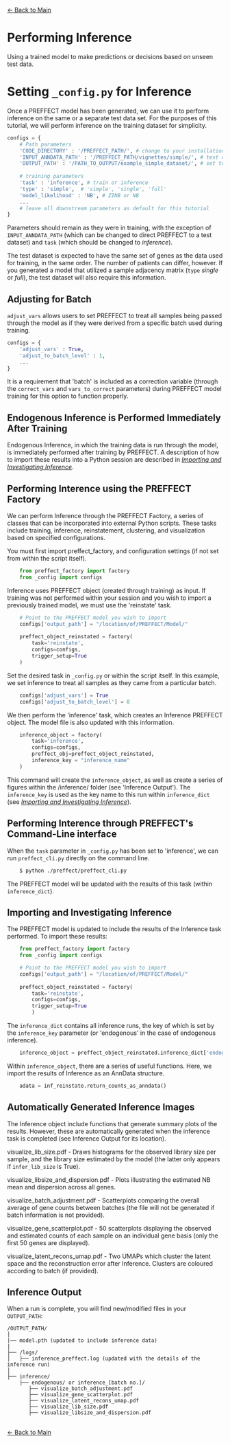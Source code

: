 [← Back to Main](../readme/readme.md#inference-with-preffect)

# Performing Inference 
Using a trained model to make predictions or decisions based on unseen test data.

# Setting `_config.py` for Inference

Once a PREFFECT model has been generated, we can use it to perform inference on the same or a separate test data set. For the purposes of this tutorial, we will perform inference on the training dataset for simplicity.

```python
configs = {
    # Path parameters
    'CODE_DIRECTORY' : '/PREFFECT_PATH/', # change to your installation path
    'INPUT_ANNDATA_PATH' : '/PREFFECT_PATH/vignettes/simple/', # test data
    'OUTPUT_PATH' : '/PATH_TO_OUTPUT/example_simple_dataset/', # set to your desired output location
   
    # training parameters      
    'task' : 'inference', # train or inference 
    'type' : 'simple',  # 'simple', 'single', 'full'
    'model_likelihood' : 'NB', # ZINB or NB
    ...
    # leave all downstream parameters as default for this tutorial
}
```
Parameters should remain as they were in training, with the exception of `INPUT_ANNDATA_PATH` (which can be changed to direct PREFFECT to a test dataset) and `task` (which should be changed to _inference_). 

The test dataset is expected to have the same set of genes as the data used for training, in the same order. The number of patients can differ, however. If you generated a model that utilized a sample adjacency matrix (`type` _single_ or _full_), the test dataset will also require this information.

## Adjusting for Batch
`adjust_vars` allows users to set PREFFECT to treat all samples being passed through the model as if they were derived from a specific batch used during training.
```python
configs = {
    'adjust_vars' : True, 
    'adjust_to_batch_level' : 1,
    ...
}
```
It is a requirement that 'batch' is included as a correction variable (through the `correct_vars` and `vars_to_correct` parameters) during PREFFECT model training for this option to function properly.

## Endogenous Inference is Performed Immediately After Training

Endogenous Inference, in which the training data is run through the model, is immediately performed after training by PREFFECT. A description of how to import these results into a Python session are
described in [_Importing and Investigating Inference_](#inf_import). 

## Performing Interence using the PREFFECT Factory
We can perform Inference through the PREFFECT Factory, a series of classes that can be incorporated into external Python scripts. These tasks include training, inference, reinstatement, clustering, and visualization based on specified configurations.

You must first import preffect_factory, and configuration settings (if not set from within the script itself).
```python
    from preffect_factory import factory
    from _config import configs
```

Inference uses PREFFECT object (created through training) as input. If training was not performed within your session and you wish to import a previously trained model, we must use the 'reinstate' task.

```python
    # Point to the PREFFECT model you wish to import
    configs['output_path'] = "/location/of/PREFFECT/Model/" 
    
    preffect_object_reinstated = factory(
        task='reinstate', 
        configs=configs, 
        trigger_setup=True
    )
```

Set the desired task in `_config.py` or within the script itself. In this example, we set inference to treat all samples as they came from a particular batch.

```python
    configs['adjust_vars'] = True
    configs['adjust_to_batch_level'] = 0
```

We then perform the 'inference' task, which creates an Inference PREFFECT object. The model file is also updated with this information.
```python
    inference_object = factory(
        task='inference', 
        configs=configs, 
        preffect_obj=preffect_object_reinstated, 
        inference_key = "inference_name"
    )
```

This command will create the `inference_object`, as well as create a series of figures within the /inference/ folder (see 'Inference Output'). The `inference_key` is used as the key name to this run within `inference_dict` (see [_Importing and Investigating Inference_](#inf_import)).


## Performing Interence through PREFFECT's Command-Line interface

When the `task` parameter in `_config.py` has been set to 'inference', we can run `preffect_cli.py` directly on the command line.
```bash
    $ python ./preffect/preffect_cli.py
```

The PREFFECT model will be updated with the results of this task (within `inference_dict`). 


<a id="inf_import"></a>

## Importing and Investigating Inference

The PREFFECT model is updated to include the results of the Inference task performed. To import these results:
```python
    from preffect_factory import factory
    from _config import configs

    # Point to the PREFFECT model you wish to import
    configs['output_path'] = "/location/of/PREFFECT/Model/" 
    
    preffect_object_reinstated = factory(
        task='reinstate', 
        configs=configs, 
        trigger_setup=True
        )
```

The `inference_dict` contains all inference runs, the key of which is set by the `inference_key` parameter (or 'endogenous' in the case of endogenous inference). 
```python
    inference_object = preffect_object_reinstated.inference_dict['endogenous'] 
```

Within `inference_object`, there are a series of useful functions. Here, we import the results of Inference as an AnnData structure.
```python
    adata = inf_reinstate.return_counts_as_anndata()
```


## Automatically Generated Inference Images

The Inference object include functions that generate summary plots of the results. However, these are automatically generated when the inference task is completed (see Inference Output for its location).

visualize_lib_size.pdf - Draws histograms for the observed library size per sample, and the library size estimated by the model (the latter only appears if `infer_lib_size` is True).

visualize_libsize_and_dispersion.pdf - Plots illustrating the estimated NB mean and dispersion across all genes.

visualize_batch_adjustment.pdf - Scatterplots comparing the overall average of gene counts between batches (the file will not be generated if batch information is not provided).

visualize_gene_scatterplot.pdf - 50 scatterplots displaying the observed and estimated counts of each sample on an individual gene basis (only the first 50 genes are displayed).

visualize_latent_recons_umap.pdf - Two UMAPs which cluster the latent space and the reconstruction error after Inference. Clusters are coloured according to batch (if provided).


## Inference Output
When a run is complete, you will find new/modified files in your `OUTPUT_PATH`:

```
/OUTPUT_PATH/
│
|── model.pth (updated to include inference data)
|
├── /logs/
│   ├── inference_preffect.log (updated with the details of the inference run)
│
├── inference/
    ├── endogenous/ or inference_[batch no.]/
       ├── visualize_batch_adjustment.pdf
       ├── visualize_gene_scatterplot.pdf
       ├── visualize_latent_recons_umap.pdf
       ├── visualize_lib_size.pdf
       ├── visualize_libsize_and_dispersion.pdf
```

##
[← Back to Main](../readme/readme.md#inference-with-preffect)